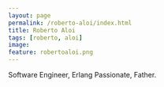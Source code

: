 ```yaml
---
layout: page
permalink: /roberto-aloi/index.html
title: Roberto Aloi
tags: [roberto, aloi]
image:
feature: robertoaloi.png
---
```


Software Engineer, Erlang Passionate, Father.
